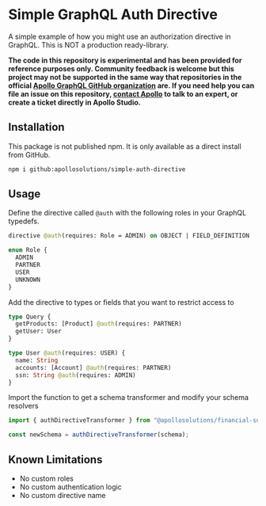 # Simple GraphQL Auth Directive

A simple example of how you might use an authorization directive in GraphQL. This is NOT a production ready-library.

**The code in this repository is experimental and has been provided for reference purposes only. Community feedback is welcome but this project may not be supported in the same way that repositories in the official [Apollo GraphQL GitHub organization](https://github.com/apollographql) are. If you need help you can file an issue on this repository, [contact Apollo](https://www.apollographql.com/contact-sales) to talk to an expert, or create a ticket directly in Apollo Studio.**

## Installation

This package is not published npm. It is only available as a direct install from GitHub.

```bash
npm i github:apollosolutions/simple-auth-directive
```

## Usage

Define the directive called `@auth` with the following roles in your GraphQL typedefs.

```graphql
directive @auth(requires: Role = ADMIN) on OBJECT | FIELD_DEFINITION

enum Role {
  ADMIN
  PARTNER
  USER
  UNKNOWN
}
```

Add the directive to types or fields that you want to restrict access to

```graphql
type Query {
  getProducts: [Product] @auth(requires: PARTNER)
  getUser: User
}

type User @auth(requires: USER) {
  name: String
  accounts: [Account] @auth(requires: PARTNER)
  ssn: String @auth(requires: ADMIN)
}
```

Import the function to get a schema transformer and modify your schema resolvers

```js
import { authDirectiveTransformer } from "@apollosolutions/financial-supergraph-common";

const newSchema = authDirectiveTransformer(schema);
```

## Known Limitations

- No custom roles
- No custom authentication logic
- No custom directive name
